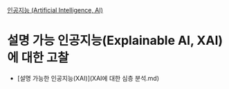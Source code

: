 [인공지능 (Artificial Intelligence, AI)](../index.md)
# 설명 가능 인공지능(Explainable AI, XAI)에 대한 고찰
- [설명 가능한 인공지능(XAI)](XAI에 대한 심층 분석.md)
